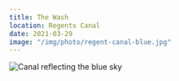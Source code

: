 ```yaml
---
title: The Wash
location: Regents Canal
date: 2021-03-29
image: "/img/photo/regent-canal-blue.jpg"
---
```


![Canal reflecting the blue sky](/img/photo/regent-canal-blue.jpg)
